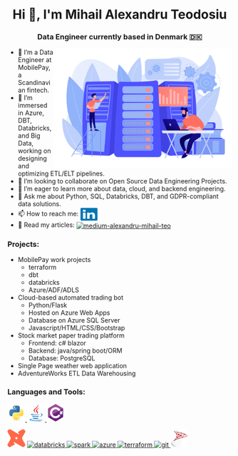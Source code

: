 <h1 align="center">Hi 👋, I'm Mihail Alexandru Teodosiu</h1> <h3 align="center">Data Engineer currently based in Denmark 🇩🇰</h3>
<img align="right" src="20945549.jpg" alt="Description" width="400">


- 🔭 I’m a Data Engineer at MobilePay, a Scandinavian fintech.
- 🌱 I’m immersed in Azure, DBT, Databricks, and Big Data, working on designing and optimizing ETL/ELT pipelines.
- 👯 I’m looking to collaborate on Open Source Data Engineering Projects.
- 🤝 I’m eager to learn more about data, cloud, and backend engineering.
- 💬 Ask me about Python, SQL, Databricks, DBT, and GDPR-compliant data solutions.
- 📫 How to reach me: <a href="https://linkedin.com/in/mihail-alexandru-teodosiu" target="blank"><img align="center" src="https://raw.githubusercontent.com/devicons/devicon/master/icons/linkedin/linkedin-original.svg" alt="linkedin-mihail-teodosiu" height="30" width="40" /></a>
- 📖 Read my articles: <a href="https://medium.com/@alexandru.mihail.teo" target="blank"> <img align="center" src="https://cdn.jsdelivr.net/npm/simple-icons@v3/icons/medium.svg" alt="medium-alexandru-mihail-teo" height="30" width="40" /> </a>

<h3 align="left">Projects:</h3>

- MobilePay work projects
  - terraform
  - dbt
  - databricks
  - Azure/ADF/ADLS
- Cloud-based automated trading bot
  - Python/Flask
  - Hosted on Azure Web Apps
  - Database on Azure SQL Server
  - Javascript/HTML/CSS/Bootstrap
- Stock market paper trading platform
  - Frontend: c# blazor
  - Backend: java/spring boot/ORM
  - Database: PostgreSQL
- Single Page weather web application
- AdventureWorks ETL Data Warehousing


<h3 align="left">Languages and Tools:</h3> 
<p align="left"> 
  <a href="https://www.python.org" target="_blank" rel="noreferrer"> <img src="https://raw.githubusercontent.com/devicons/devicon/master/icons/python/python-original.svg" alt="python" width="40" height="40" /> </a> 
  <a href="https://www.java.com/" target="_blank" rel="noreferrer"> <img src="https://raw.githubusercontent.com/devicons/devicon/master/icons/java/java-original.svg" alt="java" width="40" height="40" /> </a> 
  <a href="https://learn.microsoft.com/en-us/dotnet/csharp/" target="_blank" rel="noreferrer"> <img src="https://raw.githubusercontent.com/devicons/devicon/master/icons/csharp/csharp-original.svg" alt="csharp" width="40" height="40" /> </a> 
  
  <a href="https://www.getdbt.com/" target="_blank" rel="noreferrer"><img src="dbt-icon.svg" alt="dbt" width="40" height="40" /></a>
  <a href="https://databricks.com/" target="_blank" rel="noreferrer"> <img src="https://www.vectorlogo.zone/logos/databricks/databricks-icon.svg" alt="databricks" width="40" height="40" /> </a>
  <a href="https://spark.apache.org/" target="_blank" rel="noreferrer"> <img src="https://www.vectorlogo.zone/logos/apache_spark/apache_spark-icon.svg" alt="spark" width="40" height="40" /> </a>
  <a href="https://azure.microsoft.com/en-us/" target="_blank" rel="noreferrer"> <img src="https://www.vectorlogo.zone/logos/microsoft_azure/microsoft_azure-icon.svg" alt="azure" width="40" height="40" /> </a> 
  <a href="https://www.terraform.io/" target="_blank" rel="noreferrer"> <img src="https://www.vectorlogo.zone/logos/terraformio/terraformio-icon.svg" alt="terraform" width="40" height="40" /> </a> 
  <a href="https://git-scm.com/" target="_blank" rel="noreferrer"> <img src="https://www.vectorlogo.zone/logos/git-scm/git-scm-icon.svg" alt="git" width="40" height="40" /> </a>
  <a href="https://www.microsoft.com/en-us/sql-server" target="_blank" rel="noreferrer"> <img src="https://raw.githubusercontent.com/devicons/devicon/master/icons/microsoftsqlserver/microsoftsqlserver-original.svg" alt="sql" width="40" height="40" /> </a> 
</p>


